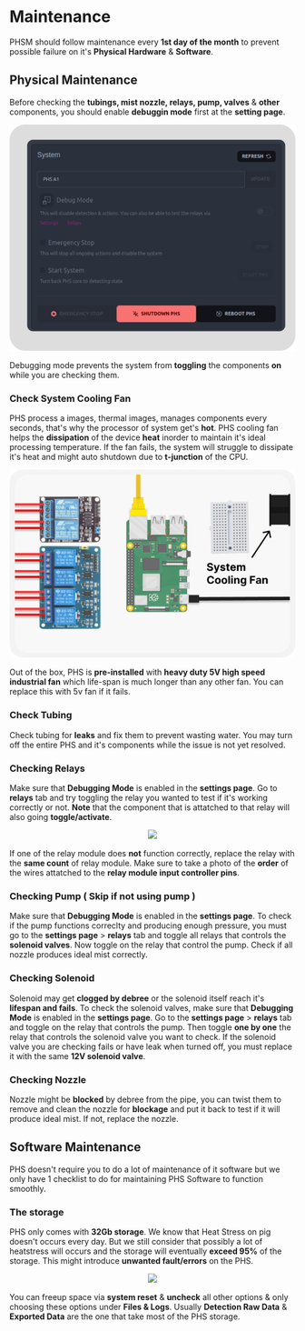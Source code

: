# Maintenance

PHSM should follow maintenance every **1st day of the month** to prevent possible failure on it's **Physical Hardware** & **Software**.

## Physical Maintenance

Before checking the **tubings, mist nozzle, relays, pump, valves** & **other** components, you should enable **debuggin mode** first at the **setting page**.

![controls](_media/setting%20a.png)

Debugging mode prevents the system from **toggling** the components **on** while you are checking them.

### Check System Cooling Fan 

PHS process a images, thermal images, manages components every seconds, that's why the processor of system get's **hot**. PHS cooling fan helps the **dissipation** of the device **heat** inorder to maintain it's ideal processing temperature. If the fan fails, the system will struggle to dissipate it's heat and might auto shutdown due to **t-junction** of the CPU. 

![controls](_media/phs_cooling_fan.png)

Out of the box, PHS is **pre-installed** with **heavy duty 5V high speed industrial fan** which life-span is much longer than any other fan. You can replace this with 5v fan if it fails.

### Check Tubing

Check tubing for **leaks** and fix them to prevent wasting water. You may turn off the entire PHS and it's components while the issue is not yet resolved.

### Checking Relays

Make sure that **Debugging Mode** is enabled in the **settings page**. Go to **relays** tab and try toggling the relay you wanted to test if it's working correctly or not. **Note** that the component that is attatched to that relay will also going **toggle/activate**.

<center>
   <img src="https://senpai-coders.github.io/CAPSTONE-PHS-Machine/_media/phs_the_relays.png">
</center>

If one of the relay module does **not** function correctly, replace the relay with the **same count** of relay module. Make sure to take a photo of the **order** of the wires attatched to the **relay module input controller pins**.

### Checking Pump ( Skip if not using pump )

Make sure that **Debugging Mode** is enabled in the **settings page**. To check if the pump functions correclty and producing enough pressure, you must go to the **settings page** > **relays** tab and toggle all relays that controls the **solenoid valves**. Now toggle on the relay that control the pump. Check if all nozzle produces ideal mist correctly.

### Checking Solenoid

Solenoid may get **clogged by debree** or the solenoid itself reach it's **lifespan and fails**. To check the solenoid valves, make sure that **Debugging Mode** is enabled in the **settings page**. Go to the **settings page** > **relays** tab and toggle on the relay that controls the pump. Then toggle **one by one** the relay that controls the solenoid valve you want to check. If the solenoid valve you are checking fails or have leak when turned off, you must replace it with the same **12V solenoid valve**.

### Checking Nozzle

Nozzle might be **blocked** by debree from the pipe, you can twist them to remove and clean the nozzle for **blockage** and put it back to test if it will produce ideal mist. If not, replace the nozzle.

## Software  Maintenance

PHS doesn't require you to do a lot of maintenance of it software but we only have 1 checklist to do for maintaining PHS Software to function smoothly. 

### The storage 

PHS only comes with **32Gb storage**. We know that Heat Stress on pig doesn't occurs every day. But we still consider that possibly a lot of heatstress will occurs and the storage will eventually **exceed 95%** of the storage. This might introduce **unwanted fault/errors** on the PHS. 

<center>
   <img src="https://senpai-coders.github.io/CAPSTONE-PHS-Machine/_media/phs_freeup.png">
</center>

You can freeup space via **system reset** & **uncheck** all other options & only choosing these options under **Files & Logs**. Usually **Detection Raw Data** & **Exported Data** are the one that take most of the PHS storage.